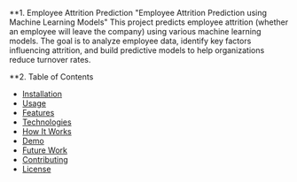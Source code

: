 **1. Employee Attrition Prediction 
"Employee Attrition Prediction using Machine Learning Models"  This project predicts employee attrition (whether an employee will leave the company) using various machine learning models. The goal is to analyze employee data, identify key factors influencing attrition, and build predictive models to help organizations reduce turnover rates.


**2. Table of Contents
- [Installation](#installation)
- [Usage](#usage)
- [Features](#features)
- [Technologies](#technologies)
- [How It Works](#how-it-works)
- [Demo](#demo)
- [Future Work](#future-work)
- [Contributing](#contributing)
- [License](#license)



